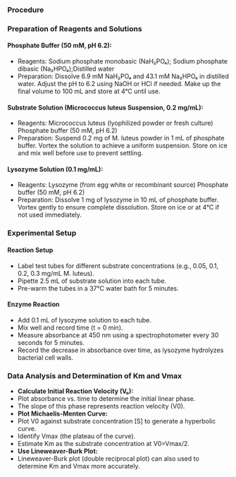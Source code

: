 ### Procedure

<h3>Preparation of Reagents and Solutions</h3>
<h4>Phosphate Buffer (50 mM, pH 6.2):</h4>
<ul>
    <li>Reagents: Sodium phosphate monobasic (NaH₂PO₄); Sodium phosphate dibasic (Na₂HPO₄);Distilled water</li>
    <li>Preparation: Dissolve 6.9 mM NaH₂PO₄ and 43.1 mM Na₂HPO₄ in distilled water. Adjust the pH to 6.2 using NaOH or HCl if needed. Make up the final volume to 100 mL and store at 4°C until use.</li>
</ul>
<h4>Substrate Solution (Micrococcus luteus Suspension, 0.2 mg/mL):</h4>
<ul>
    <li>Reagents: Micrococcus luteus (lyophilized powder or fresh culture) Phosphate buffer (50 mM, pH 6.2)
    </li>
    <li>Preparation: Suspend 0.2 mg of M. luteus powder in 1 mL of phosphate buffer. Vortex the solution to achieve a uniform suspension. Store on ice and mix well before use to prevent settling.</li>
</ul>
<h4>Lysozyme Solution (0.1 mg/mL):</h4>
<ul>
    <li>Reagents: Lysozyme (from egg white or recombinant source) Phosphate buffer (50 mM, pH 6.2)</li>
    <li>Preparation: Dissolve 1 mg of lysozyme in 10 mL of phosphate buffer. Vortex gently to ensure complete dissolution. Store on ice or at 4°C if not used immediately.</li>
</ul>
    
<h3>Experimental Setup</h3>
<h4>Reaction Setup</h4>
<ul>
    <li>Label test tubes for different substrate concentrations (e.g., 0.05, 0.1, 0.2, 0.3 mg/mL M. luteus).</li>
    <li>Pipette 2.5 mL of substrate solution into each tube.</li>
    <li>Pre-warm the tubes in a 37°C water bath for 5 minutes.</li>
</ul>

<h4>Enzyme Reaction</h4>
<ul>
    <li>Add 0.1 mL of lysozyme solution to each tube.</li>
    <li>Mix well and record time (t = 0 min).</li>
    <li>Measure absorbance at 450 nm using a spectrophotometer every 30 seconds for 5 minutes.</li>
    <li>Record the decrease in absorbance over time, as lysozyme hydrolyzes bacterial cell walls.</li>
</ul>
    
<h3>Data Analysis and Determination of Km and Vmax</h3>
<ul>
    <li><strong>Calculate Initial Reaction Velocity (V₀):</strong> 
        <li>Plot absorbance vs. time to determine the initial linear phase.</li>
        <li>The slope of this phase represents reaction velocity (V0).</li>
    </li>
    <li><strong>Plot Michaelis-Menten Curve:</strong>
        <li>Plot V0 against substrate concentration [S] to generate a hyperbolic curve.</li>
        <li>Identify Vmax (the plateau of the curve).</li>
        <li>Estimate Km as the substrate concentration at V0=Vmax/2.</li>
    </li>
    <li><strong>Use Lineweaver-Burk Plot:</strong> 
        <li>Lineweaver-Burk plot (double reciprocal plot) can also used to determine Km and Vmax more accurately.</li>
    </li>
</ul>